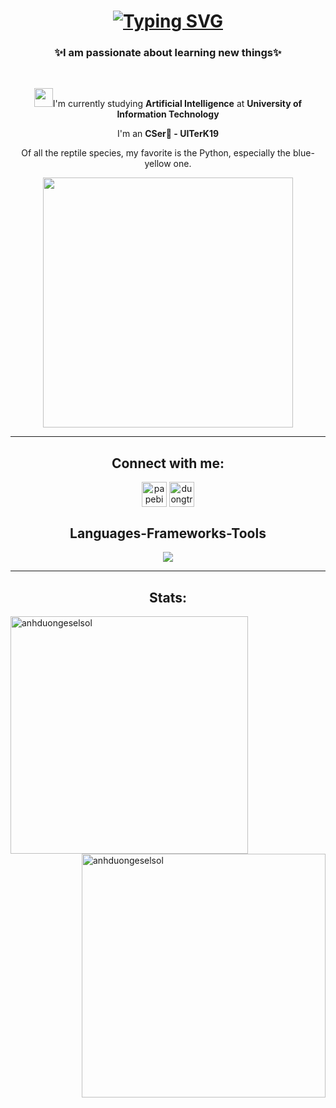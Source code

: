 <h1 align="center"><a href="https://git.io/typing-svg"><img src="https://readme-typing-svg.herokuapp.com?font=Rubik+Glitch&size=40&pause=1000&color=00F737&center=true&random=true&width=435&lines=Hello%2C+World!;I'm+anhduongeselsol." alt="Typing SVG" /></a>

<h3 align="center">✨I am passionate about learning new things✨</h3>
</br>
<div align="center">
  
<img src="https://media.giphy.com/media/WUlplcMpOCEmTGBtBW/giphy.gif" width="30">I'm currently studying **Artificial Intelligence** at **University of Information Technology**

I'm an **CSer🐋 - UITerK19**


<p>Of all the reptile species, my favorite is the <span class="blue">Python</span>, especially the <span class="blue">blue</span>-<span class="yellow">yellow</span> one.</p>
</h5><img src="https://i.giphy.com/media/v1.Y2lkPTc5MGI3NjExZHhoeGQ4ZzVrN2NzYnhkd2xodnRiejgyc3k1cW53YXdkMGg2aXUxYiZlcD12MV9pbnRlcm5hbF9naWZfYnlfaWQmY3Q9Zw/UIN7Andwh7kDZGUvmt/giphy.gif" width="400">
</h1>
<hr/>
<h2 align="center">Connect with me:</h2>
<p align="center">
<a href="https://fb.com/papebipyyyyy" target="blank"><img align="center" src="https://raw.githubusercontent.com/rahuldkjain/github-profile-readme-generator/master/src/images/icons/Social/facebook.svg" alt="papebipyyyyy" height="40" width="40" /></a>
<a href="https://instagram.com/duongtran_06" target="blank"><img align="center" src="https://raw.githubusercontent.com/rahuldkjain/github-profile-readme-generator/master/src/images/icons/Social/instagram.svg" alt="duongtran_06" height="40" width="40" /></a>
</p>
</hr>
<h2 align="center"> Languages-Frameworks-Tools </h2>
<img src="https://skillicons.dev/icons?i=py,vscode,github,git,html,pycharm,windows,opencv" />
</div>

<hr/>

<h2 align="center"> Stats: </h2>
<img align="left" src="https://github-readme-stats.vercel.app/api?username=anhduongeselsol&show_icons=true&title_color=b2ff0e&text_color=e3e3e3&bg_color=000000&locale=en" alt="anhduongeselsol" width=380 />

<img align="right" src="https://github-readme-streak-stats.herokuapp.com/?user=anhduongeselsol&theme=dark" alt="anhduongeselsol" width=390 />

  

  
